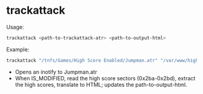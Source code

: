 # trackattack

Usage:

```sh
trackattack <path-to-trackattack-atr> <path-to-output-html>
```

Example:
```sh
trackattack "/tnfs/Games/High Score Enabled/Jumpman.atr" "/var/www/high-scores/trackattack.html"
```

* Opens an inotify to Jumpman.atr
* When IS_MODIFIED, read the high score sectors (0x2ba-0x2bd), extract the high scores, translate to HTML; updates the path-to-output-html.

